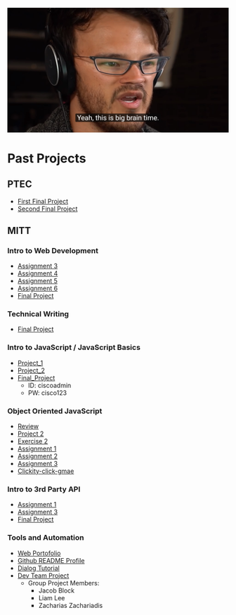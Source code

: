 ![Its Big Brain Time](assets/bigbraintime.jpg "Its Big Brain Time")

# Past Projects

## PTEC
- [First Final Project](https://liam-lee-66.github.io/CyberLife-Website-After-edit-Mark-booster-/index.html)
- [Second Final Project](https://liam-lee-66.github.io/MemoryExpress-Website/)

## MITT 
### Intro to Web Development
- [Assignment 3](https://liam-lee-66.github.io/itwd/Lee_Liam_Assignment_3/index.html)
- [Assignment 4](https://liam-lee-66.github.io/itwd/Lee_Liam_Assignment_4/index.html)
- [Assignment 5](https://liam-lee-66.github.io/itwd/Lee_Liam_Assignment_5/index.html)
- [Assignment 6](https://liam-lee-66.github.io/itwd/Lee_Liam_Assignment_6/index.html)
- [Final Project](https://liam-lee-66.github.io/itwd/Final_Project/index.html)

### Technical Writing 
- [Final Project](https://liam-lee-66.github.io/SD160-Techinical-Writing-Skills---Final-Project-Portofolio/)

### Intro to JavaScript / JavaScript Basics
- [Project_1](https://liam-lee-66.github.io/jsb/Project-1/index.html)
- [Project_2](https://liam-lee-66.github.io/jsb/Project-2/index.html)
- [Final_Project](https://liam-lee-66.github.io/jsb/Final-project/index.html)
    - ID: ciscoadmin
    - PW: cisco123

### Object Oriented JavaScript
- [Review](https://liam-lee-66.github.io/oojs/Liam_Lee_oojs_review/index.html)
- [Project 2](https://liam-lee-66.github.io/oojs/Liam_Lee_oojs_project_2/index.html)
- [Exercise 2](https://liam-lee-66.github.io/oojs/Liam_Lee_oojs_exercise_2/index.html)
- [Assignment 1](https://liam-lee-66.github.io/oojs/Liam_Lee_oojs_assignment_1/index.html)
- [Assignment 2](https://liam-lee-66.github.io/oojs/Liam_Lee_oojs_assignment_2/index.html)
- [Assignment 3](https://liam-lee-66.github.io/oojs/Liam_Lee_oojs_assignment_3/index.html)
- [Clickity-click-gmae](https://liam-lee-66.github.io/Clickity-click-gmae/)

### Intro to 3rd Party API
- [Assignment 1](https://liam-lee-66.github.io/itpa/Liam_Lee_itpa_assignment_1/index.html)
- [Assignment 3](https://liam-lee-66.github.io/itpa/Liam_Lee_itpa_assignment_3/index.html)
- [Final Project](https://liam-lee-66.github.io/itpa/Final_Project/index.html)

### Tools and Automation
- [Web Portofolio](https://liam-lee-66.github.io/WebDevPortofolio/index.html)
- [Github README Profile](https://github.com/Liam-Lee-66/Liam-Lee-66)
- [Dialog Tutorial](https://github.com/Liam-Lee-66/dialogTutorial)
- [Dev Team Project](https://zack-z23.github.io/Dev-Team/)
    - Group Project Members:
        - Jacob Block
        - Liam Lee
        - Zacharias Zachariadis